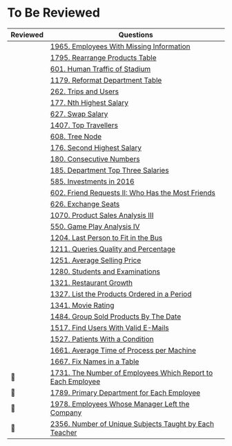 # To Be Reviewed

| Reviewed | Questions                                                                          |
|----------|------------------------------------------------------------------------------------|
|          | [1965. Employees With Missing Information](https://leetcode.com/problems/employees-with-missing-information/) |
|          | [1795. Rearrange Products Table](https://leetcode.com/problems/rearrange-products-table/) |
|          | [601. Human Traffic of Stadium](https://leetcode.com/problems/human-traffic-of-stadium/) |
|          | [1179. Reformat Department Table](https://leetcode.com/problems/reformat-department-table/) |
|          | [262. Trips and Users](https://leetcode.com/problems/trips-and-users/) |
|          | [177. Nth Highest Salary](https://leetcode.com/problems/nth-highest-salary/) |
|          | [627. Swap Salary](https://leetcode.com/problems/swap-salary/) |
|          | [1407. Top Travellers](https://leetcode.com/problems/top-travellers/) |
|          | [608. Tree Node](https://leetcode.com/problems/tree-node/) |
|          | [176. Second Highest Salary](https://leetcode.com/problems/second-highest-salary/) |
|          | [180. Consecutive Numbers](https://leetcode.com/problems/consecutive-numbers/)     |
|          | [185. Department Top Three Salaries](https://leetcode.com/problems/department-top-three-salaries/) |
|          | [585. Investments in 2016](https://leetcode.com/problems/investments-in-2016/) |
|          | [602. Friend Requests II: Who Has the Most Friends](https://leetcode.com/problems/friend-requests-ii-who-has-the-most-friends/) |
|          | [626. Exchange Seats](https://leetcode.com/problems/exchange-seats/) |
|          | [1070. Product Sales Analysis III](https://leetcode.com/problems/product-sales-analysis-iii/) |
|          | [550. Game Play Analysis IV](https://leetcode.com/problems/game-play-analysis-iv/) |
|          | [1204. Last Person to Fit in the Bus](https://leetcode.com/problems/last-person-to-fit-in-the-bus/) |
|          | [1211. Queries Quality and Percentage](https://leetcode.com/problems/queries-quality-and-percentage/) |
|          | [1251. Average Selling Price](https://leetcode.com/problems/average-selling-price/) |
|          | [1280. Students and Examinations](https://leetcode.com/problems/students-and-examinations/) |
|          | [1321. Restaurant Growth](https://leetcode.com/problems/restaurant-growth/) |
|          | [1327. List the Products Ordered in a Period](https://leetcode.com/problems/list-the-products-ordered-in-a-period/) |
|          | [1341. Movie Rating](https://leetcode.com/problems/movie-rating/) |
|          | [1484. Group Sold Products By The Date](https://leetcode.com/problems/group-sold-products-by-the-date/) |
|          | [1517. Find Users With Valid E-Mails](https://leetcode.com/problems/find-users-with-valid-e-mails/) |
|          | [1527. Patients With a Condition](https://leetcode.com/problems/patients-with-a-condition/) |
|          | [1661. Average Time of Process per Machine](https://leetcode.com/problems/average-time-of-process-per-machine/) |
|          | [1667. Fix Names in a Table](https://leetcode.com/problems/fix-names-in-a-table/) |
|    💙      | [1731. The Number of Employees Which Report to Each Employee](https://leetcode.com/problems/the-number-of-employees-which-report-to-each-employee/) |
|    💙      | [1789. Primary Department for Each Employee](https://leetcode.com/problems/primary-department-for-each-employee/) |
|  💙        | [1978. Employees Whose Manager Left the Company](https://leetcode.com/problems/employees-whose-manager-left-the-company/) |
| 💙         | [2356. Number of Unique Subjects Taught by Each Teacher](https://leetcode.com/problems/number-of-unique-subjects-taught-by-each-teacher/) |
